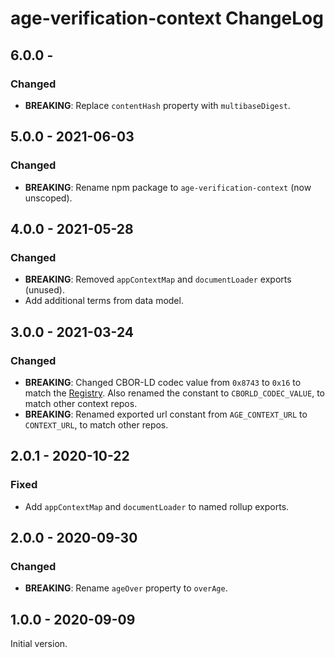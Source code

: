 # age-verification-context ChangeLog

## 6.0.0 -
### Changed
- **BREAKING**: Replace `contentHash` property with `multibaseDigest`.

## 5.0.0 - 2021-06-03

### Changed
- **BREAKING**: Rename npm package to `age-verification-context` (now unscoped).

## 4.0.0 - 2021-05-28

### Changed
- **BREAKING**: Removed `appContextMap` and `documentLoader` exports (unused).
- Add additional terms from data model.

## 3.0.0 - 2021-03-24

### Changed
- **BREAKING**: Changed CBOR-LD codec value from `0x8743` to `0x16` to match
  the [Registry](https://digitalbazaar.github.io/cbor-ld-spec/#term-codec-registry). Also renamed
  the constant to `CBORLD_CODEC_VALUE`, to match other context repos.
- **BREAKING**: Renamed exported url constant from `AGE_CONTEXT_URL` to `CONTEXT_URL`, to match
  other repos.

## 2.0.1 - 2020-10-22

### Fixed
- Add `appContextMap` and `documentLoader` to named rollup exports.

## 2.0.0 - 2020-09-30

### Changed
- **BREAKING**: Rename `ageOver` property to `overAge`.

## 1.0.0 - 2020-09-09

Initial version.
